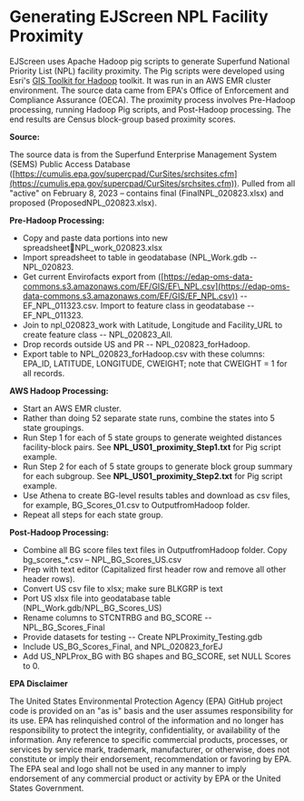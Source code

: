 # **Generating EJScreen NPL Facility Proximity**

EJScreen uses Apache Hadoop pig scripts to generate Superfund National Priority List (NPL) facility proximity. The Pig scripts were developed using Esri's [GIS Toolkit for Hadoop](https://esri.github.io/gis-tools-for-hadoop/) toolkit. It was run in an AWS EMR cluster environment. The source data came from EPA's Office of Enforcement and Compliance Assurance (OECA). The proximity process involves Pre-Hadoop processing, running Hadoop Pig scripts, and Post-Hadoop processing. The end results are Census block-group based proximity scores.

**Source:**

The source data is from the Superfund Enterprise Management System (SEMS) Public Access Database ([https://cumulis.epa.gov/supercpad/CurSites/srchsites.cfm](https://cumulis.epa.gov/supercpad/CurSites/srchsites.cfm)). Pulled from all "active" on February 8, 2023 – contains final (FinalNPL\_020823.xlsx) and proposed (ProposedNPL\_020823.xlsx).

**Pre-Hadoop Processing:**

- Copy and paste data portions into new spreadsheetNPL\_work\_020823.xlsx
- Import spreadsheet to table in geodatabase (NPL\_Work.gdb -- NPL\_020823.
- Get current Envirofacts export from ([https://edap-oms-data-commons.s3.amazonaws.com/EF/GIS/EF\_NPL.csv](https://edap-oms-data-commons.s3.amazonaws.com/EF/GIS/EF_NPL.csv)) -- EF\_NPL\_011323.csv. Import to feature class in geodatabase -- EF\_NPL\_011323.
- Join to npl\_020823\_work with Latitude, Longitude and Facility\_URL to create feature class -- NPL\_020823\_All.
- Drop records outside US and PR -- NPL\_020823\_forHadoop.
- Export table to NPL\_020823\_forHadoop.csv with these columns: EPA\_ID, LATITUDE, LONGITUDE, CWEIGHT; note that CWEIGHT = 1 for all records.

**AWS Hadoop Processing:**

- Start an AWS EMR cluster.
- Rather than doing 52 separate state runs, combine the states into 5 state groupings.
- Run Step 1 for each of 5 state groups to generate weighted distances facility-block pairs. See **NPL\_US01\_proximity\_Step1.txt** for Pig script example.
- Run Step 2 for each of 5 state groups to generate block group summary for each subgroup. See **NPL\_US01\_proximity\_Step2.txt** for Pig script example.
- Use Athena to create BG-level results tables and download as csv files, for example, BG\_Scores\_01.csv to OutputfromHadoop folder.
- Repeat all steps for each state group.

**Post-Hadoop Processing:**

- Combine all BG score files text files in OutputfromHadoop folder. Copy bg\_scores\_\*.csv – NPL\_BG\_Scores\_US.csv
- Prep with text editor (Capitalized first header row and remove all other header rows).
- Convert US csv file to xlsx; make sure BLKGRP is text
- Port US xlsx file into geodatabase table (NPL\_Work.gdb/NPL\_BG\_Scores\_US)
- Rename columns to STCNTRBG and BG\_SCORE -- NPL\_BG\_Scores\_Final
- Provide datasets for testing -- Create NPLProximity\_Testing.gdb
- Include US\_BG\_Scores\_Final, and NPL\_020823\_forEJ
- Add US\_NPLProx\_BG with BG shapes and BG\_SCORE, set NULL Scores to 0.

**EPA Disclaimer**

The United States Environmental Protection Agency (EPA) GitHub project code is provided on an "as is" basis and the user assumes responsibility for its use. EPA has relinquished control of the information and no longer has responsibility to protect the integrity, confidentiality, or availability of the information. Any reference to specific commercial products, processes, or services by service mark, trademark, manufacturer, or otherwise, does not constitute or imply their endorsement, recommendation or favoring by EPA. The EPA seal and logo shall not be used in any manner to imply endorsement of any commercial product or activity by EPA or the United States Government.
